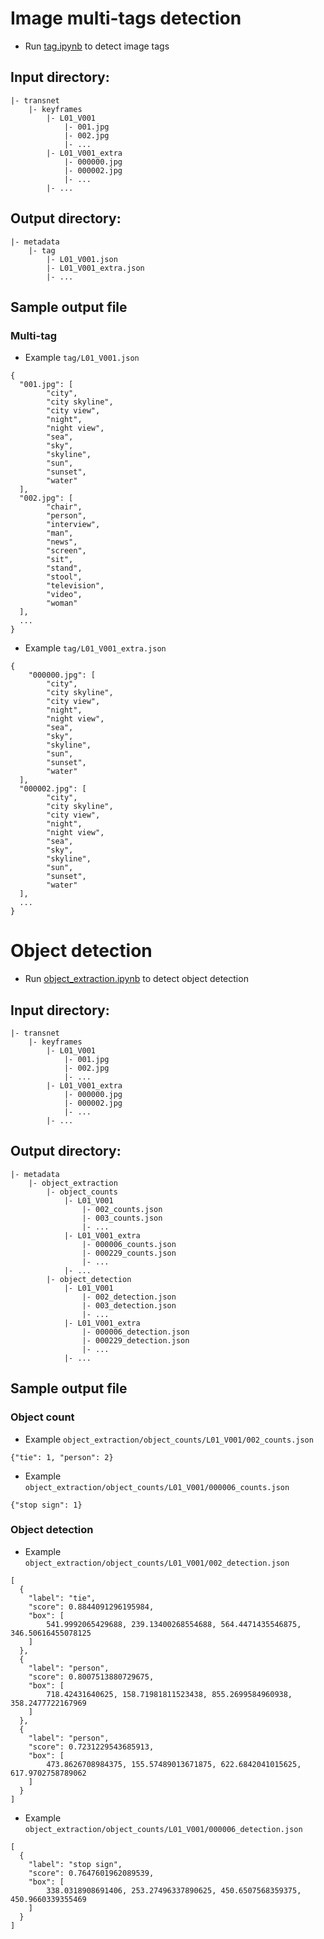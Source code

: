 # Image multi-tags detection
- Run [tag.ipynb](./tag.ipynb) to detect image tags

## Input directory:

```
|- transnet
    |- keyframes
        |- L01_V001
            |- 001.jpg
            |- 002.jpg
            |- ...
        |- L01_V001_extra
            |- 000000.jpg
            |- 000002.jpg
            |- ...
        |- ...
```

## Output directory:
```
|- metadata
    |- tag
        |- L01_V001.json
        |- L01_V001_extra.json
        |- ...
```

## Sample output file

### Multi-tag

- Example `tag/L01_V001.json`

```
{
  "001.jpg": [
        "city",
        "city skyline",
        "city view",
        "night",
        "night view",
        "sea",
        "sky",
        "skyline",
        "sun",
        "sunset",
        "water"
  ],
  "002.jpg": [
        "chair",
        "person",
        "interview",
        "man",
        "news",
        "screen",
        "sit",
        "stand",
        "stool",
        "television",
        "video",
        "woman"
  ],
  ...
}
```

- Example `tag/L01_V001_extra.json`

```
{
    "000000.jpg": [
        "city",
        "city skyline",
        "city view",
        "night",
        "night view",
        "sea",
        "sky",
        "skyline",
        "sun",
        "sunset",
        "water"
  ],
  "000002.jpg": [
        "city",
        "city skyline",
        "city view",
        "night",
        "night view",
        "sea",
        "sky",
        "skyline",
        "sun",
        "sunset",
        "water"
  ],
  ...
}
```

# Object detection
- Run [object_extraction.ipynb](./object_extraction.ipynb) to detect object detection

## Input directory:

```
|- transnet
    |- keyframes
        |- L01_V001
            |- 001.jpg
            |- 002.jpg
            |- ...
        |- L01_V001_extra
            |- 000000.jpg
            |- 000002.jpg
            |- ...
        |- ...
```

## Output directory:
```
|- metadata
    |- object_extraction
        |- object_counts
            |- L01_V001
                |- 002_counts.json
                |- 003_counts.json
                |- ...
            |- L01_V001_extra
                |- 000006_counts.json
                |- 000229_counts.json
                |- ...
            |- ...
        |- object_detection
            |- L01_V001
                |- 002_detection.json
                |- 003_detection.json
                |- ...
            |- L01_V001_extra
                |- 000006_detection.json
                |- 000229_detection.json
                |- ...
            |- ...
```

## Sample output file

### Object count

- Example `object_extraction/object_counts/L01_V001/002_counts.json`

```
{"tie": 1, "person": 2}
```

- Example `object_extraction/object_counts/L01_V001/000006_counts.json`

```
{"stop sign": 1}
```

### Object detection

- Example `object_extraction/object_counts/L01_V001/002_detection.json`

```
[
  {
    "label": "tie",
    "score": 0.8844091296195984,
    "box": [
        541.9992065429688, 239.13400268554688, 564.4471435546875, 346.50616455078125
    ]
  },
  {
    "label": "person",
    "score": 0.8007513880729675,
    "box": [
        718.42431640625, 158.71981811523438, 855.2699584960938, 358.2477722167969
    ]
  },
  {
    "label": "person",
    "score": 0.7231229543685913,
    "box": [
        473.8626708984375, 155.57489013671875, 622.6842041015625, 617.9702758789062
    ]
  }
]
```

- Example `object_extraction/object_counts/L01_V001/000006_detection.json`

```
[
  {
    "label": "stop sign",
    "score": 0.7647601962089539,
    "box": [
        338.0318908691406, 253.27496337890625, 450.6507568359375, 450.9660339355469
    ]
  }
]
```